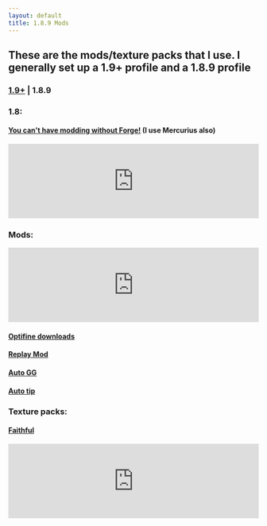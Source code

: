 ```yaml
---
layout: default
title: 1.8.9 Mods
---
```


## These are the mods/texture packs that I use. I generally set up a 1.9+ profile and a 1.8.9 profile

### <a class="nono" href="../1.9/">1.9+</a> | <a class="normal">1.8.9</a>



### 1.8:

#### [You can't have modding without Forge!](https://files.minecraftforge.net/maven/net/minecraftforge/forge/index_1.8.9.html) (I use Mercurius also)

<iframe src="https://www.cfwidget.com/minecraft/mc-mods/mercurius?version=1.8.9" width="100%" style="border: none;"></iframe>

### Mods:

<iframe src="https://www.cfwidget.com/minecraft/mc-mods/journeymap?version=1.8.9" width="100%" style="border: none;"></iframe>

#### [Optifine downloads](https://optifine.net/downloads)

#### [Replay Mod](https://www.replaymod.com/download/)

#### [Auto GG](https://2pi.pw/mods/autogg)

#### [Auto tip](https://autotip.pro/download)

### Texture packs:

#### [Faithful](http://www.faithful32x32.com/dl/faithful32pack.zip)

<iframe src="https://www.cfwidget.com/minecraft/texture-packs/faithful-32x-3d-add-on?version=1.8.3" width="100%" style="border: none;"></iframe>